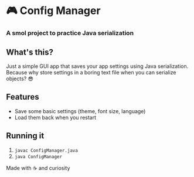 # 🎮 Config Manager
### A smol project to practice Java serialization

## What's this?
Just a simple GUI app that saves your app settings using Java serialization. Because why store settings in a boring text file when you can serialize objects? 😎

## Features
- Save some basic settings (theme, font size, language)
- Load them back when you restart

## Running it
1. `javac ConfigManager.java`
2. `java ConfigManager`

Made with ☕ and curiosity
